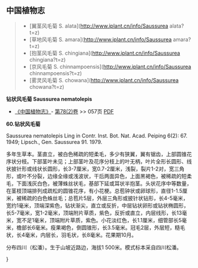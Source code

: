 

## 中国植物志

> * [翼茎风毛菊  S.  alata](http://www.iplant.cn/info/Saussurea alata?t=z)
> * [草地风毛菊  S.  amara](http://www.iplant.cn/info/Saussurea amara?t=z)
> * [抱茎风毛菊  S.  chingiana](http://www.iplant.cn/info/Saussurea chingiana?t=z)
> * [京风毛菊  S.  chinnampoensis](http://www.iplant.cn/info/Saussurea chinnampoensis?t=z)
> * [雾灵风毛菊  S.  chowana](http://www.iplant.cn/info/Saussurea chowana?t=z)

**钻状风毛菊 Saussurea nematolepis**

* [《中国植物志》](http://www.iplant.cn/frps)- [第78(2)卷](http://www.iplant.cn/frps/vol/78(2)) >> 057页 [PDF](http://www.iplant.cn/frps/pdf/78(2)/057.PDF)

**60.钻状风毛菊**

Saussurea nematolepis Ling in Contr. Inst. Bot. Nat. Acad. Peiping 6(2): 67. 1949; Lipsch., Gen. Saussurea 91. 1979.

多年生草本。茎直立，被白色稀疏的短柔毛，多少有狭翼，翼有锯齿，上部圆锥花序状分枝。下部茎叶未见；上部茎叶及花序分枝上的叶无柄，叶片全形长圆形、线状披针形或线状长圆形，长3-7厘米，宽0.7-2厘米，浅裂，裂片1-2对，宽三角形，或叶不分裂，边缘全缘或浅波状，干后两面异色，上面黑褐色，被稀疏的短柔毛，下面浅灰白色，被薄蛛丝状毛，基部下延或耳状半抱茎。头状花序中等数量，在茎枝顶端排列成疏松的圆锥花序，有小花梗。总苞钟状或卵球形，直径1-1.5厘米，被稀疏的白色蛛丝毛；总苞片5层，外层三角形或披针状钻形，长4-5毫米，宽约1毫米，顶端深紫色，钻状渐尖，直立或反折，中层钻状卵形或钻状椭圆形，长5-7毫米，宽1-2毫米，顶端附片草质，紫色，反折或直立，内层线形，长13毫米，宽不足1毫米，顶端附片草质，紫色。小花淡红色，长1.1厘米，细管部长5毫米，檐部长6毫米。瘦果褐色，倒圆锥形，长3.5毫米。冠毛2层，外层短，糙毛状，长4毫米，内层长，羽毛状，长8毫米。花果期10月。

分布四川（松潘）。生于山坡近路边，海拔1 500米。模式标本采自四川松潘。

}